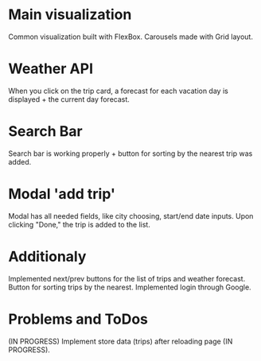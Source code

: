 # Main visualization

Common visualization built with FlexBox. Carousels made with Grid layout.

# Weather API

When you click on the trip card, a forecast for each vacation day is displayed + the current day forecast.

# Search Bar

Search bar is working properly + button for sorting by the nearest trip was added.

# Modal 'add trip'

Modal has all needed fields, like city choosing, start/end date inputs.
Upon clicking "Done," the trip is added to the list.

# Additionaly

Implemented next/prev buttons for the list of trips and weather forecast.
Button for sorting trips by the nearest.
Implemented login through Google.

# Problems and ToDos

(IN PROGRESS) Implement store data (trips) after reloading page (IN PROGRESS).
